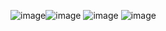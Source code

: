 ![image](https://github.com/user-attachments/assets/ffbf9cc8-9bb2-41a5-b698-45af1349451a)![image](https://github.com/user-attachments/assets/4aa4561c-4cc7-4dbe-b675-bc8b968621f8)
![image](https://github.com/user-attachments/assets/d4c8a98b-1f44-4268-ae2c-e14baf3b0cb1)
![image](https://github.com/user-attachments/assets/018b9dad-9fc2-4bca-89b1-3ec89b04bdd3)

